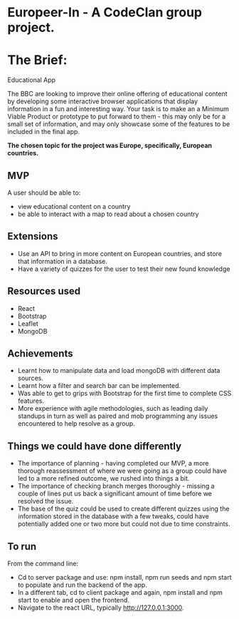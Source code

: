# Europeer-In - A CodeClan group project.

# The Brief:

Educational App

The BBC are looking to improve their online offering of educational content by developing some interactive browser applications that display information in a fun and interesting way. Your task is to make an a Minimum Viable Product or prototype to put forward to them - this may only be for a small set of information, and may only showcase some of the features to be included in the final app.


**The chosen topic for the project was Europe, specifically, European countries.**

## MVP

A user should be able to:

- view educational content on a country
- be able to interact with a map to read about a chosen country

## Extensions

- Use an API to bring in more content on European countries, and store that information in a database.
- Have a variety of quizzes for the user to test their new found knowledge

## Resources used

- React
- Bootstrap
- Leaflet
- MongoDB

## Achievements

- Learnt how to manipulate data and load mongoDB with different data sources. 
- Learnt how a filter and search bar can be implemented. 
- Was able to get to grips with Bootstrap for the first time to complete CSS features. 
- More experience with agile methodologies, such as leading daily standups in turn as well as paired and mob programming any issues encountered to help resolve as a group. 

## Things we could have done differently

- The importance of planning - having completed our MVP, a more thorough reassessment of where we were going as a group could have led to a more refined outcome, we rushed into things a bit. 
- The importance of checking branch merges thoroughly - missing a couple of lines put us back a significant amount of time before we resolved the issue. 
-  The base of the quiz could be used to create different quizzes using the information stored in the database with a few tweaks, could have potentially added one or two more but could not due to time constraints.

## To run

From the command line:

- Cd to server package and use: npm install, npm run seeds and npm start to populate and run the backend of the app. 
- In a different tab, cd to client package and again, npm install and npm start to enable and open the frontend.  
- Navigate to the react URL, typically http://127.0.0.1:3000. 

